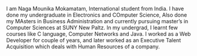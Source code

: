 I am Naga Mounika Mokamatam, International student from India. I have done my undergraduate in Electronics and COmputer Science, Also done my MAsters in Business Administration and currently pursuing master’s in Computer Sciences at SUNY New Paltz. In my undergrad, I learnt few courses like C language, Computer Networks and Java. 
I worked as a Web Developer for couple of years, and later worked as an Executive Talent Acquisition which deals with Human Resources of a company. 
